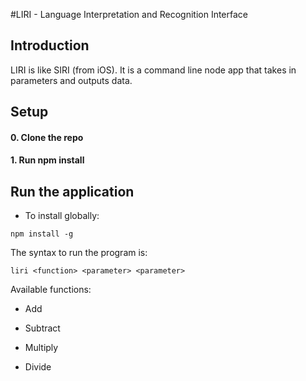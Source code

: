 #LIRI - Language Interpretation and Recognition Interface

## Introduction
LIRI is like SIRI (from iOS).  It is a command line node app that takes in parameters and outputs data.

## Setup
#### 0. Clone the repo

#### 1. Run npm install


## Run the application

* To install globally:
```
npm install -g
```
The syntax to run the program is:
```
liri <function> <parameter> <parameter>
```

Available functions:
* Add

* Subtract

* Multiply

* Divide
